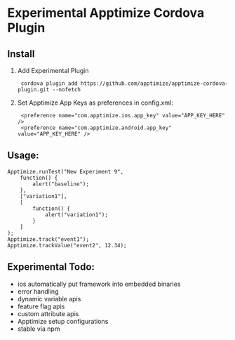 # Experimental Apptimize Cordova Plugin

## Install

1. Add Experimental Plugin

        cordova plugin add https://github.com/apptimize/apptimize-cordova-plugin.git --nofetch

2. Set Apptimize App Keys as preferences in config.xml:

        <preference name="com.apptimize.ios.app_key" value="APP_KEY_HERE" />
        <preference name="com.apptimize.android.app_key" value="APP_KEY_HERE" />

## Usage:

    Apptimize.runTest("New Experiment 9",
        function() {
            alert("baseline");
        },
        ["variation1"],
        [
            function() {
                alert("variation1");
            }
        ]
    );
    Apptimize.track("event1");
    Apptimize.trackValue("event2", 12.34);

## Experimental Todo:
- ios automatically put framework into embedded binaries
- error handling
- dynamic variable apis
- feature flag apis
- custom attribute apis
- Apptimize setup configurations
- stable via npm
